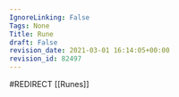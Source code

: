 ```yaml
---
IgnoreLinking: False
Tags: None
Title: Rune
draft: False
revision_date: 2021-03-01 16:14:05+00:00
revision_id: 82497
---
```


#REDIRECT [[Runes]]